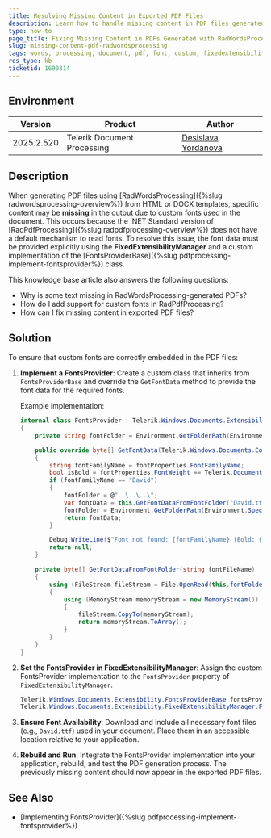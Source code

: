 ```yaml
---
title: Resolving Missing Content in Exported PDF Files
description: Learn how to handle missing content in PDF files generated using RadWordsProcessing for Document Processing due to custom fonts.
type: how-to
page_title: Fixing Missing Content in PDFs Generated with RadWordsProcessing
slug: missing-content-pdf-radwordsprocessing
tags: words, processing, document, pdf, font, custom, fixedextensibilitymanager, fontsprovider
res_type: kb
ticketid: 1690314
---
```


## Environment

| Version | Product | Author | 
| ---- | ---- | ---- | 
| 2025.2.520| Telerik Document Processing|[Desislava Yordanova](https://www.telerik.com/blogs/author/desislava-yordanova)| 

## Description

When generating PDF files using [RadWordsProcessing]({%slug radwordsprocessing-overview%}) from HTML or DOCX templates, specific content may be **missing** in the output due to custom fonts used in the document. This occurs because the .NET Standard version of [RadPdfProcessing]({%slug radpdfprocessing-overview%}) does not have a default mechanism to read fonts. To resolve this issue, the font data must be provided explicitly using the **FixedExtensibilityManager** and a custom implementation of the [FontsProviderBase]({%slug pdfprocessing-implement-fontsprovider%}) class.

This knowledge base article also answers the following questions:
- Why is some text missing in RadWordsProcessing-generated PDFs?
- How do I add support for custom fonts in RadPdfProcessing?
- How can I fix missing content in exported PDF files?

## Solution

To ensure that custom fonts are correctly embedded in the PDF files:

1. **Implement a FontsProvider**:
   Create a custom class that inherits from `FontsProviderBase` and override the `GetFontData` method to provide the font data for the required fonts.

   Example implementation:
   ```csharp
   internal class FontsProvider : Telerik.Windows.Documents.Extensibility.FontsProviderBase
   {
       private string fontFolder = Environment.GetFolderPath(Environment.SpecialFolder.Fonts);

       public override byte[] GetFontData(Telerik.Windows.Documents.Core.Fonts.FontProperties fontProperties)
       {
           string fontFamilyName = fontProperties.FontFamilyName;
           bool isBold = fontProperties.FontWeight == Telerik.Documents.Core.Fonts.FontWeights.Bold;
           if (fontFamilyName == "David")
           {
               fontFolder = @"..\..\..\";
               var fontData = this.GetFontDataFromFontFolder("David.ttf");
               fontFolder = Environment.GetFolderPath(Environment.SpecialFolder.Fonts);
               return fontData;
           }

           Debug.WriteLine($"Font not found: {fontFamilyName} (Bold: {isBold})");
           return null;
       }

       private byte[] GetFontDataFromFontFolder(string fontFileName)
       {
           using (FileStream fileStream = File.OpenRead(this.fontFolder + "\\" + fontFileName))
           {
               using (MemoryStream memoryStream = new MemoryStream())
               {
                   fileStream.CopyTo(memoryStream);
                   return memoryStream.ToArray();
               }
           }
       }
   }
   ```

2. **Set the FontsProvider in FixedExtensibilityManager**:
   Assign the custom FontsProvider implementation to the `FontsProvider` property of `FixedExtensibilityManager`.

   ```csharp
   Telerik.Windows.Documents.Extensibility.FontsProviderBase fontsProvider = new FontsProvider();
   Telerik.Windows.Documents.Extensibility.FixedExtensibilityManager.FontsProvider = fontsProvider;
   ```

3. **Ensure Font Availability**:
   Download and include all necessary font files (e.g., `David.ttf`) used in your document. Place them in an accessible location relative to your application.

4. **Rebuild and Run**:
   Integrate the FontsProvider implementation into your application, rebuild, and test the PDF generation process. The previously missing content should now appear in the exported PDF files.

## See Also

- [Implementing FontsProvider]({%slug pdfprocessing-implement-fontsprovider%})
